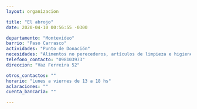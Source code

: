 ```yaml
---
layout: organizacion

title: "El abrojo"
date: 2020-04-10 00:56:55 -0300

departamento: "Montevideo"
barrio: "Paso Carrasco"
actividades: "Punto de Donación"
necesidades: "Alimentos no perecederos, artículos de limpieza e higiene personal y del hogar"
telefono_contacto: "098103973"
direccion: "Vaz Ferreira 52"

otros_contactos: ""
horario: "Lunes a viernes de 13 a 18 hs"
aclaraciones: ""
cuenta_bancaria: ""

---
```

